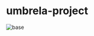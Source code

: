 # umbrela-project
![base](https://github.com/leit-on/umbrela-project/assets/68623059/0972599e-48c2-44d2-95ff-64d8bf46ee20)
